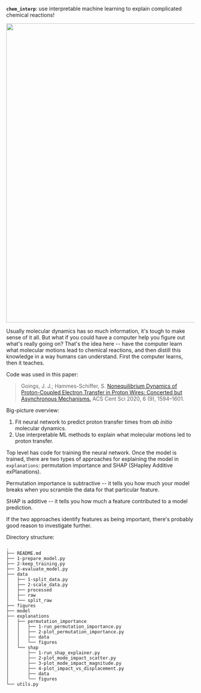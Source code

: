 **`chem_interp`**: use interpretable machine learning to explain complicated chemical reactions!

<p align="center">
<a><img src="./assets/movie.gif" width="800" /></a>
</p>

Usually molecular dynamics has so much information, it's tough to make sense of it all. But what if 
you could have a computer help you figure out what's really going on? That's the idea here -- have 
the computer learn what molecular motions lead to chemical reactions, and then distill this knowledge
in a way humans can understand. First the computer learns, then it teaches.

Code was used in this paper: 
> Goings, J. J.; Hammes-Schiffer, S. [Nonequilibrium Dynamics of Proton-Coupled Electron Transfer in Proton Wires: Concerted but Asynchronous Mechanisms.](https://doi.org/10.1021/acscentsci.0c00756) ACS Cent Sci 2020, 6 (9), 1594–1601.

Big-picture overview:
1. Fit neural network to predict proton transfer times from *ab initio* molecular dynamics.
2. Use interpretable ML methods to explain what molecular motions led to proton transfer.

Top level has code for training the neural network. Once the model is trained, there are two types
of approaches for explaining the model in `explanations`: permutation importance and SHAP (SHapley Additive exPlanations).

Permutation importance is subtractive -- it tells you how much your model breaks when you scramble the data for that particular feature.

SHAP is additive -- it tells you how much a feature contributed to a model prediction.

If the two approaches identify features as being important, there's probably good reason to investigate further.

Directory structure:
```
.
├── README.md
├── 1-prepare_model.py
├── 2-keep_training.py
├── 3-evaluate_model.py
├── data
│   ├── 1-split_data.py
│   ├── 2-scale_data.py
│   ├── processed
│   ├── raw
│   └── split_raw
├── figures
├── model
├── explanations
│   ├── permutation_importance
│   │   ├── 1-run_permutation_importance.py
│   │   ├── 2-plot_permutation_importance.py
│   │   ├── data
│   │   └── figures
│   └── shap
│       ├── 1-run_shap_explainer.py
│       ├── 2-plot_mode_impact_scatter.py
│       ├── 3-plot_mode_impact_magnitude.py
│       ├── 4-plot_impact_vs_displacement.py
│       ├── data
│       └── figures
└── utils.py
```
